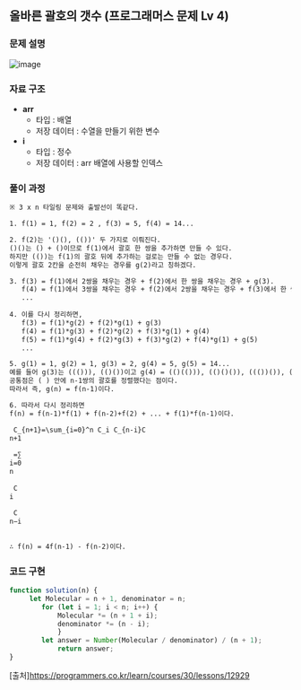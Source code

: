 ## 올바른 괄호의 갯수 (프로그래머스 문제 Lv 4)


### 문제 설명

![image](https://user-images.githubusercontent.com/39308313/142751499-6bc8826a-c782-48a6-9cc8-09579ff74fd7.png)

### 자료 구조

- **arr**
    - 타입 : 배열
    - 저장 데이터 : 수열을 만들기 위한 변수
- **i**
    - 타입 : 정수
    - 저장 데이터 : arr 배열에 사용할 인덱스

### 풀이 과정
```txt
※ 3 x n 타일링 문제와 출발선이 똑같다.

1. f(1) = 1, f(2) = 2 , f(3) = 5, f(4) = 14...  

2. f(2)는 '()(), (())' 두 가지로 이뤄진다.
()()는 () + ()이므로 f(1)에서 괄호 한 쌍을 추가하면 만들 수 있다.
하지만 (())는 f(1)의 괄호 뒤에 추가하는 걸로는 만들 수 없는 경우다.
이렇게 괄호 2칸을 순전히 채우는 경우를 g(2)라고 칭하겠다.

3. f(3) = f(1)에서 2쌍을 채우는 경우 + f(2)에서 한 쌍을 채우는 경우 + g(3).
   f(4) = f(1)에서 3쌍을 채우는 경우 + f(2)에서 2쌍을 채우는 경우 + f(3)에서 한 쌍을 채우는 경우 + g(4)
   ...
   
4. 이를 다시 정리하면,
   f(3) = f(1)*g(2) + f(2)*g(1) + g(3)
   f(4) = f(1)*g(3) + f(2)*g(2) + f(3)*g(1) + g(4)
   f(5) = f(1)*g(4) + f(2)*g(3) + f(3)*g(2) + f(4)*g(1) + g(5)
   ...

5. g(1) = 1, g(2) = 1, g(3) = 2, g(4) = 5, g(5) = 14...
예를 들어 g(3)는 ((())), (()())이고 g(4) = (()(())), (()()()), ((())()), (((()))), ((()()))이다.
공통점은 ( ) 안에 n-1쌍의 괄호를 정렬했다는 점이다. 
따라서 즉, g(n) = f(n-1)이다. 

6. 따라서 다시 정리하면 
f(n) = f(n-1)*f(1) + f(n-2)+f(2) + ... + f(1)*f(n-1)이다.

 C_{n+1}=\sum_{i=0}^n C_i C_{n-i}C 
n+1
​
 =∑ 
i=0
n
​
 C 
i
​
 C 
n−i
​
 
∴ f(n) = 4f(n-1) - f(n-2)이다.

```

### 코드 구현

```javascript
function solution(n) {
     let Molecular = n + 1, denominator = n;
        for (let i = 1; i < n; i++) {
            Molecular *= (n + 1 + i);
            denominator *= (n - i);
            }
        let answer = Number(Molecular / denominator) / (n + 1);
            return answer;
}
```

[출처]<https://programmers.co.kr/learn/courses/30/lessons/12929>
